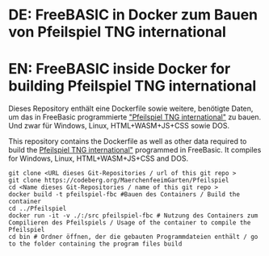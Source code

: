 # DE: FreeBASIC in Docker zum Bauen von Pfeilspiel TNG international
# EN: FreeBASIC inside Docker for building Pfeilspiel TNG international

Dieses Repository enthält eine Dockerfile sowie weitere, benötigte Daten, um das in FreeBasic programmierte ["Pfeilspiel TNG international"](https://codeberg.org/MaerchenfeeimGarten/Pfeilspiel) zu bauen. Und zwar für Windows, Linux, HTML+WASM+JS+CSS sowie DOS.


This repository contains the Dockerfile as well as other data required to build the [Pfeilspiel TNG international"](https://codeberg.org/MaerchenfeeimGarten/Pfeilspiel) programmed in FreeBasic. It compiles for Windows, Linux, HTML+WASM+JS+CSS and DOS.

```
git clone <URL dieses Git-Repositories / url of this git repo >
git clone https://codeberg.org/MaerchenfeeimGarten/Pfeilspiel
cd <Name dieses Git-Repositories / name of this git repo >
docker build -t pfeilspiel-fbc #Bauen des Containers / Build the container
cd ../Pfeilspiel
docker run -it -v ./:/src pfeilspiel-fbc # Nutzung des Containers zum Compilieren des Pfeilspiels / Usage of the container to compile the Pfeilspiel
cd bin # Ordner öffnen, der die gebauten Programmdateien enthält / go to the folder containing the program files build
```
